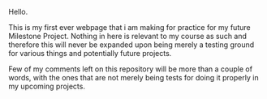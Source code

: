 Hello.

This is my first ever webpage that i am making for practice for my future Milestone Project.
Nothing in here is relevant to my course as such and therefore this will never be expanded upon being merely a testing ground for various things and potentially future projects.

Few of my comments left on this repository will be more than a couple of words, with the ones that are not merely being tests for doing it properly in my upcoming projects.